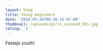 ```yaml
---
layout: blog
title: Young beginners
date: '2018-03-26T00:38:33-07:00'
thumbnail: /uploads/girls_scanned_03s.jpg
rating: '1'
---
```

Festejo youth!
